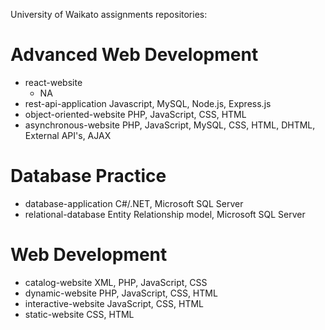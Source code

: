 University of Waikato assignments repositories:

# Advanced Web Development
- react-website
  - NA
- rest-api-application     Javascript, MySQL, Node.js, Express.js
- object-oriented-website  PHP, JavaScript, CSS, HTML
- asynchronous-website     PHP, JavaScript, MySQL, CSS, HTML, DHTML, External API's, AJAX

# Database Practice
- database-application     C#/.NET, Microsoft SQL Server
- relational-database      Entity Relationship model, Microsoft SQL Server

# Web Development
- catalog-website          XML, PHP, JavaScript, CSS
- dynamic-website          PHP, JavaScript, CSS, HTML
- interactive-website      JavaScript, CSS, HTML
- static-website           CSS, HTML
